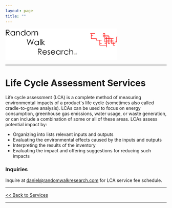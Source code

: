 ```yaml
---
layout: page
title: ""
---
```


<img align="middle" src="/assets/images/rwr_FULL7.png" alt="RWR" width="350"/>
<hr>

# Life Cycle Assessment Services

Life cycle assessment (LCA) is a complete method of measuring environmental impacts of a product's life cycle (sometimes also called cradle-to-grave analysis). LCAs can  be used to focus on energy consumption, greenhouse gas emissions, water usage, or waste generation, or can include a combination of some or all of these areas. LCAs assess potential impact by:

- Organizing into lists relevant inputs and outputs
- Evaluating the environmental effects caused by the inputs and outputs
- Interpreting the results of the inventory
- Evaluating the impact and offering suggestions for reducing such impacts

### Inquiries
Inquire at [daniel@randomwalkresearch.com](mailto:daniel@randomwalkresearch.com) for LCA service fee schedule.

---
[<< Back to Services](/services)

---
